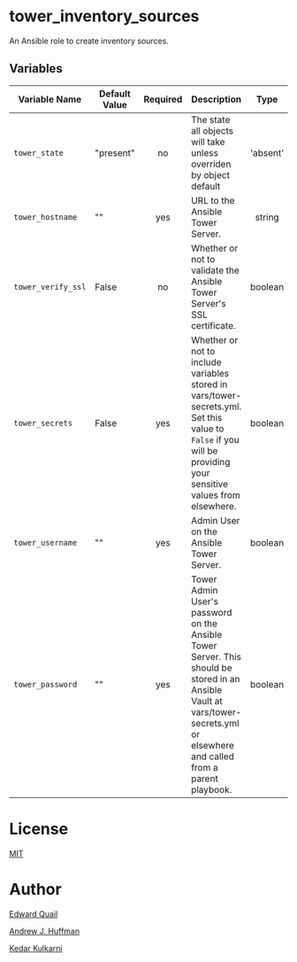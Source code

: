 # tower_inventory_sources
An Ansible role to create inventory sources.


## Variables
| Variable Name | Default Value | Required | Description | Type |
|---|---|:---:|---|:---:|
|`tower_state`|"present"|no|The state all objects will take unless overriden by object default|'absent'|
|`tower_hostname`|""|yes|URL to the Ansible Tower Server.| string |
|`tower_verify_ssl`|False|no|Whether or not to validate the Ansible Tower Server's SSL certificate.| boolean |
|`tower_secrets`|False|yes|Whether or not to include variables stored in vars/tower-secrets.yml.  Set this value to `False` if you will be providing your sensitive values from elsewhere.| boolean |
|`tower_username`|""|yes|Admin User on the Ansible Tower Server.| boolean |
|`tower_password`|""|yes|Tower Admin User's password on the Ansible Tower Server.  This should be stored in an Ansible Vault at vars/tower-secrets.yml or elsewhere and called from a parent playbook.| boolean |

# License
[MIT](LICENSE)

# Author
[Edward Quail](mailto:equail@redhat.com)  

[Andrew J. Huffman](https://github.com/ahuffman)

[Kedar Kulkarni](https://github.com/kedark3)
